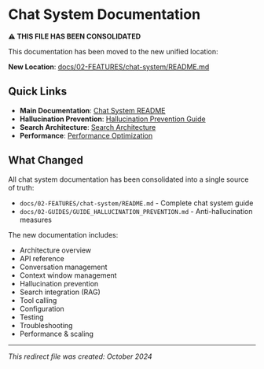 # Chat System Documentation

**⚠️ THIS FILE HAS BEEN CONSOLIDATED**

This documentation has been moved to the new unified location:

**New Location**: [docs/02-FEATURES/chat-system/README.md](./02-FEATURES/chat-system/README.md)

## Quick Links

- **Main Documentation**: [Chat System README](./02-FEATURES/chat-system/README.md)
- **Hallucination Prevention**: [Hallucination Prevention Guide](./02-GUIDES/GUIDE_HALLUCINATION_PREVENTION.md)
- **Search Architecture**: [Search Architecture](./SEARCH_ARCHITECTURE.md)
- **Performance**: [Performance Optimization](./PERFORMANCE_OPTIMIZATION.md)

## What Changed

All chat system documentation has been consolidated into a single source of truth:
- `docs/02-FEATURES/chat-system/README.md` - Complete chat system guide
- `docs/02-GUIDES/GUIDE_HALLUCINATION_PREVENTION.md` - Anti-hallucination measures

The new documentation includes:
- Architecture overview
- API reference
- Conversation management
- Context window management
- Hallucination prevention
- Search integration (RAG)
- Tool calling
- Configuration
- Testing
- Troubleshooting
- Performance & scaling

---

*This redirect file was created: October 2024*
